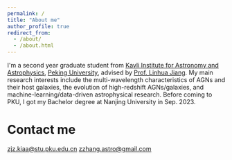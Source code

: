 ```yaml
---
permalink: /
title: "About me"
author_profile: true
redirect_from: 
  - /about/
  - /about.html
---
```


I'm a second year graduate student from [Kavli Institute for Astronomy and Astrophysics](https://kiaa.pku.edu.cn/), [Peking University](https://www.pku.edu.cn/), advised by [Prof. Linhua Jiang](http://kavli.pku.edu.cn/~jiang/). My main research interests include the multi-wavelength characteristics of AGNs and their host galaxies, the evolution of high-redshift AGNs/galaxies, and machine-learning/data-driven astrophysical research. Before coming to PKU, I got my Bachelor degree at Nanjing University in Sep. 2023.


Contact me
======
zjz.kiaa@stu.pku.edu.cn
zzhang.astro@gmail.com

